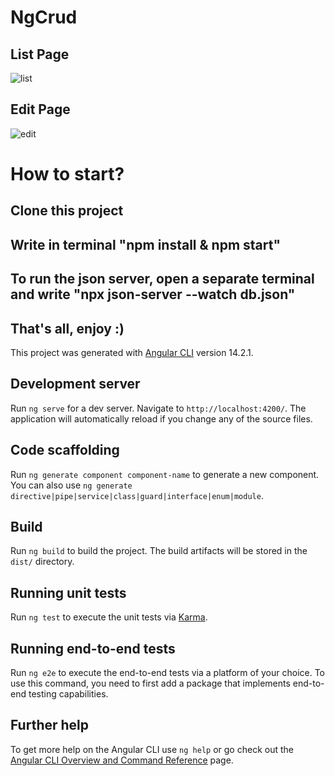 # NgCrud

## List Page

![list](https://user-images.githubusercontent.com/37026328/187307176-9e8a040c-2639-413f-9b6d-6469492e68bb.png)

## Edit Page

![edit](https://user-images.githubusercontent.com/37026328/187307180-1ef91d22-53b2-4db4-8fa7-c31a252a1315.png)

# How to start?
## Clone this project
## Write in terminal "npm install & npm start"
## To run the json server, open a separate terminal and write "npx json-server --watch db.json"

##  That's all, enjoy :)

This project was generated with [Angular CLI](https://github.com/angular/angular-cli) version 14.2.1.

## Development server

Run `ng serve` for a dev server. Navigate to `http://localhost:4200/`. The application will automatically reload if you change any of the source files.

## Code scaffolding

Run `ng generate component component-name` to generate a new component. You can also use `ng generate directive|pipe|service|class|guard|interface|enum|module`.

## Build

Run `ng build` to build the project. The build artifacts will be stored in the `dist/` directory.

## Running unit tests

Run `ng test` to execute the unit tests via [Karma](https://karma-runner.github.io).

## Running end-to-end tests

Run `ng e2e` to execute the end-to-end tests via a platform of your choice. To use this command, you need to first add a package that implements end-to-end testing capabilities.

## Further help

To get more help on the Angular CLI use `ng help` or go check out the [Angular CLI Overview and Command Reference](https://angular.io/cli) page.
